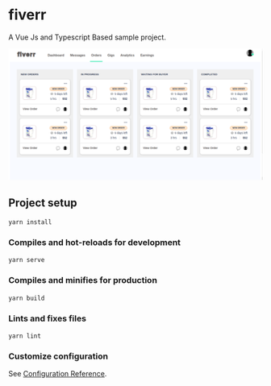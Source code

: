 # fiverr
A Vue Js and Typescript Based sample project.

![basic-features](https://github.com/luckysher/fiverr/blob/main/fiverr.png)

## Project setup
```
yarn install
```

### Compiles and hot-reloads for development
```
yarn serve
```

### Compiles and minifies for production
```
yarn build
```

### Lints and fixes files
```
yarn lint
```

### Customize configuration
See [Configuration Reference](https://cli.vuejs.org/config/).
